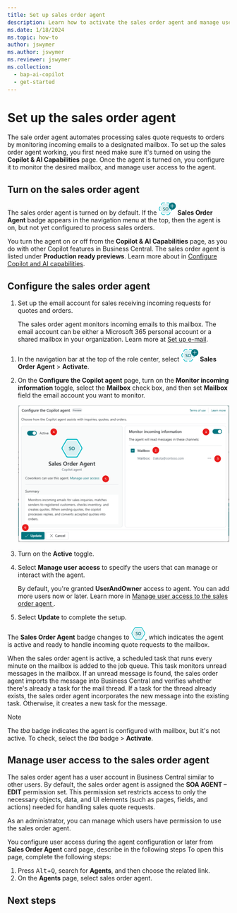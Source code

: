 ```yaml
---
title: Set up sales order agent
description: Learn how to activate the sales order agent and manage user access.
ms.date: 1/18/2024
ms.topic: how-to
author: jswymer
ms.author: jswymer
ms.reviewer: jswymer
ms.collection:
  - bap-ai-copilot
  - get-started
---
```


# Set up the sales order agent

The sale order agent automates processing sales quote requests to orders by monitoring incoming emails to a designated mailbox. To set up the sales order agent working, you first need make sure it's turned on using the **Copilot & AI Capabilities** page. Once the agent is turned on, you configure it to monitor the desired mailbox, and manage user access to the agent.

## Turn on the sales order agent

The sales order agent is turned on by default. If the ![Shows the sales order agent icon](media/soa-icon.png) **Sales Order Agent** badge appears in the navigation menu at the top, then the agent is on, but not yet configured to process sales orders.

You turn the agent on or off from the **Copilot & AI Capabilities** page, as you do with other Copilot features in Business Central. The sales order agent is listed under **Production ready previews**. Learn more about in [Configure Copilot and AI capabilities](enable-ai.md).

## Configure the sales order agent

1. Set up the email account for sales receiving incoming requests for quotes and orders. 

   The sales order agent monitors incoming emails to this mailbox. The email account can be either a Microsoft 365 personal account or a shared mailbox in your organization. Learn more at [Set up e-mail](admin-how-setup-email.md).

<!-- Sorry, your Copilot isn't activated for Sales Order Agent-->

1. In the navigation bar at the top of the role center, select ![Shows the sales order agent icon](media/soa-icon.png) **Sales Order Agent** > **Activate**.  
1. On the **Configure the Copilot agent** page, turn on the **Monitor incoming information** toggle, select the **Mailbox** check box, and then set **Mailbox** field the email account you want to monitor.

   ![Shows the sales order agent configuration page](media/soa-configuration.png)

1. Turn on the **Active** toggle.
1. Select **Manage user access** to specify the users that can manage or interact with the agent.

   By default, you're granted **UserAndOwner** access to agent. You can add more users now or later. Learn more in [Manage user access to the sales order agent ](#manage-user-access-to-the-sales-order-agent).
1. Select **Update** to complete the setup.

The **Sales Order Agent** badge changes to ![Shows the sales order agent icon after configured](media/soa-activated-icon.png), which indicates the agent is active and ready to handle incoming quote requests to the mailbox.

When the sales order agent is active, a scheduled task that runs every minute on the mailbox is added to the job queue. This task monitors unread messages in the mailbox. If an unread message is found, the sales order agent imports the message into Business Central and verifies whether there's already a task for the mail thread. If a task for the thread already exists, the sales order agent incorporates the new message into the existing task. Otherwise, it creates a new task for the message.

> [!NOTE]
> The *tba* badge indicates the agent is configured with mailbox, but it's not active. To check, select the *tba* badge > **Activate**. 

## Manage user access to the sales order agent

The sales order agent has a user account in Business Central similar to other users. By default, the sales order agent is assigned the **SOA AGENT – EDIT** permission set. This permission set restricts access to only the necessary objects, data, and UI elements (such as pages, fields, and actions) needed for handling sales quote requests.

As an administrator, you can manage which users have permission to use the sales order agent. <!-- You can specify the extent to which tasks can be delegated to it, the communication channels for receiving orders (such as email), and the stages of the order process to integrate (for instance, whether to convert a generated sales quote into an order).-->

You configure user access during the agent configuration or later from **Sales Order Agent** card page, describe in the following steps To open this page, complete the following steps: 

1. Press <kbd>Alt</kbd>+<kbd>Q</kbd>, search for **Agents**, and then choose the related link.
1. On the **Agents** page, select sales order agent. 

## Next steps

<!--Remove all the comments in this template before you sign-off or merge to the main branch.-->
